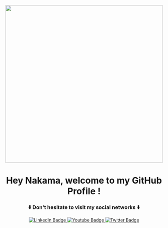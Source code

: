 <div id="header" align="center">
  <img src="https://media.giphy.com/media/Jev4iU72S9RYc/giphy.gif" width="500px"/>
</div>

<h1 align="center"> 
  Hey Nakama, welcome to my GitHub Profile !
</h1>

<h3 align="center">
  ⬇️ Don't hesitate to visit my social networks ⬇️
 </h3>
<div id="badges" align="center">
  <a href="https://www.linkedin.com/in/axel-gor%C3%A9-a76661119/">
    <img src="https://img.shields.io/badge/LinkedIn-blue?style=for-the-badge&logo=linkedin&logoColor=white" alt="LinkedIn Badge"/>
  </a>
  <a href="https://www.youtube.com/channel/UCf8fsuRP3eACHixFE7XikVw">
    <img src="https://img.shields.io/badge/YouTube-red?style=for-the-badge&logo=youtube&logoColor=white" alt="Youtube Badge"/>
  </a>
  <a href="https://twitter.com/Hedge_BZH">
    <img src="https://img.shields.io/badge/Twitter-blue?style=for-the-badge&logo=twitter&logoColor=white" alt="Twitter Badge"/>
  </a>
</div>
